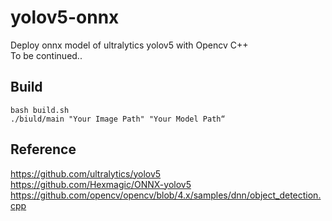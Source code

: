 # yolov5-onnx
Deploy onnx model of ultralytics yolov5 with Opencv C++  
To be continued..


## Build
```  
bash build.sh  
./biuld/main "Your Image Path" "Your Model Path“  
```  

## Reference
https://github.com/ultralytics/yolov5  
https://github.com/Hexmagic/ONNX-yolov5  
https://github.com/opencv/opencv/blob/4.x/samples/dnn/object_detection.cpp
